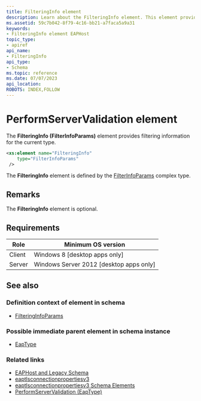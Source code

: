 ```yaml
---
title: FilteringInfo element
description: Learn about the FilteringInfo element. This element provides filtering information for the current type. | FilteringInfo element
ms.assetid: 59c7b042-8f79-4c16-bb21-a7faca5a9a31
keywords:
- FilteringInfo element EAPHost
topic_type:
- apiref
api_name:
- FilteringInfo
api_type:
- Schema
ms.topic: reference
ms.date: 07/07/2023
api_location: 
ROBOTS: INDEX,FOLLOW
---
```


# PerformServerValidation element

The **FilteringInfo (FilterInfoParams)** element provides filtering information for the current type.

``` xml
<xs:element name="FilteringInfo"
    type="FilterInfoParams"
 />
```

The **FilteringInfo** element is defined by the [FilterInfoParams](eaptlsconnectionpropertiesv3schema-filterinfoparams-complextype.md) complex type.

## Remarks

The **FilteringInfo** element is optional.

## Requirements

| Role | Minimum OS version |
|------|--------------------|
| Client | Windows 8 \[desktop apps only\] |
| Server | Windows Server 2012 \[desktop apps only\] |

## See also

### Definition context of element in schema

- [FilteringInfoParams](eaptlsconnectionpropertiesv3schema-filterinfoparams-complextype.md)

### Possible immediate parent element in schema instance

- [EapType](eaptlsconnectionpropertiesv1schema-eaptype-element.md)

### Related links

- [EAPHost and Legacy Schema](eaphost-schemas.md)
- [eaptlsconnectionpropertiesv3](eaptlsconnectionpropertiesv3schema-schema.md)
- [eaptlsconnectionpropertiesv3 Schema Elements](eaptlsconnectionpropertiesv3schema-elements.md)
- [PerformServerValidation (EapType)](eaptlsconnectionpropertiesv1schema-performservervalidation-peapextensionstype-element.md)
